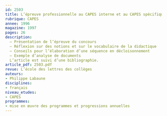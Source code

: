 ```yaml
---
id: 2503
title: L’épreuve professionnelle au CAPES interne et au CAPES spécifique de lettres
rubrique: CAPES
annee: 1996
magazine: 1997
pages: 26
description: 
  – Présentation de l’épreuve du concours
  – Réflexion sur des notions et sur le vocabulaire de la didactique
  – Conseils pour l’élaboration d’une séquence en décloisonnement
  – Exemple d’analyse de documents
  L’article est suivi d’une bibliographie.
article_pdf: 2503.pdf
revue: L’école des lettres des collèges
auteurs:
- Philippe Labaune
disciplines:
- français
niveau_etudes:
- CAPES
programmes:
- mise en œuvre des programmes et progressions annuelles
---
```

